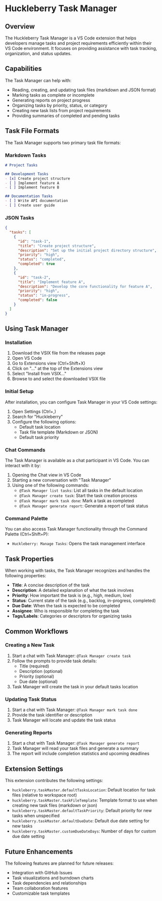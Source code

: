 # Huckleberry Task Manager

## Overview

The Huckleberry Task Manager is a VS Code extension that helps developers manage tasks and project requirements efficiently within their VS Code environment. It focuses on providing assistance with task tracking, organization, and status updates.

## Capabilities

The Task Manager can help with:

- Reading, creating, and updating task files (markdown and JSON format)
- Marking tasks as complete or incomplete
- Generating reports on project progress
- Organizing tasks by priority, status, or category
- Creating new task lists from project requirements
- Providing summaries of completed and pending tasks

## Task File Formats

The Task Manager supports two primary task file formats:

### Markdown Tasks

```markdown
# Project Tasks

## Development Tasks
- [x] Create project structure
- [ ] Implement feature A
- [ ] Implement feature B

## Documentation Tasks
- [ ] Write API documentation
- [ ] Create user guide
```

### JSON Tasks

```json
{
  "tasks": [
    {
      "id": "task-1",
      "title": "Create project structure",
      "description": "Set up the initial project directory structure",
      "priority": "high",
      "status": "completed",
      "completed": true
    },
    {
      "id": "task-2",
      "title": "Implement feature A",
      "description": "Develop the core functionality for feature A",
      "priority": "high",
      "status": "in-progress",
      "completed": false
    }
  ]
}
```

## Using Task Manager

### Installation

1. Download the VSIX file from the releases page
2. Open VS Code
3. Go to Extensions view (Ctrl+Shift+X)
4. Click on "..." at the top of the Extensions view
5. Select "Install from VSIX..."
6. Browse to and select the downloaded VSIX file

### Initial Setup

After installation, you can configure Task Manager in your VS Code settings:

1. Open Settings (Ctrl+,)
2. Search for "Huckleberry"
3. Configure the following options:
   - Default task location
   - Task file template (Markdown or JSON)
   - Default task priority

### Chat Commands

The Task Manager is available as a chat participant in VS Code. You can interact with it by:

1. Opening the Chat view in VS Code
2. Starting a new conversation with "Task Manager"
3. Using one of the following commands:
   - `@Task Manager list tasks`: List all tasks in the default location
   - `@Task Manager create task`: Start the task creation process
   - `@Task Manager mark task done`: Mark a task as completed
   - `@Task Manager generate report`: Generate a report of task status

### Command Palette

You can also access Task Manager functionality through the Command Palette (Ctrl+Shift+P):

- `Huckleberry: Manage Tasks`: Opens the task management interface

## Task Properties

When working with tasks, the Task Manager recognizes and handles the following properties:

- **Title**: A concise description of the task
- **Description**: A detailed explanation of what the task involves
- **Priority**: How important the task is (e.g., high, medium, low)
- **Status**: Current state of the task (e.g., backlog, in-progress, completed)
- **Due Date**: When the task is expected to be completed
- **Assignee**: Who is responsible for completing the task
- **Tags/Labels**: Categories or descriptors for organizing tasks

## Common Workflows

### Creating a New Task

1. Start a chat with Task Manager: `@Task Manager create task`
2. Follow the prompts to provide task details:
   - Title (required)
   - Description (optional)
   - Priority (optional)
   - Due date (optional)
3. Task Manager will create the task in your default tasks location

### Updating Task Status

1. Start a chat with Task Manager: `@Task Manager mark task done`
2. Provide the task identifier or description
3. Task Manager will locate and update the task status

### Generating Reports

1. Start a chat with Task Manager: `@Task Manager generate report`
2. Task Manager will read your task files and generate a summary
3. The report will include completion statistics and upcoming deadlines

## Extension Settings

This extension contributes the following settings:

- `huckleberry.taskMaster.defaultTasksLocation`: Default location for task files (relative to workspace root)
- `huckleberry.taskMaster.taskFileTemplate`: Template format to use when creating new task files (markdown or json)
- `huckleberry.taskMaster.defaultTaskPriority`: Default priority for new tasks when unspecified
- `huckleberry.taskMaster.defaultDueDate`: Default due date setting for new tasks
- `huckleberry.taskMaster.customDueDateDays`: Number of days for custom due date setting

## Future Enhancements

The following features are planned for future releases:

- Integration with GitHub Issues
- Task visualizations and burndown charts
- Task dependencies and relationships
- Team collaboration features
- Customizable task templates